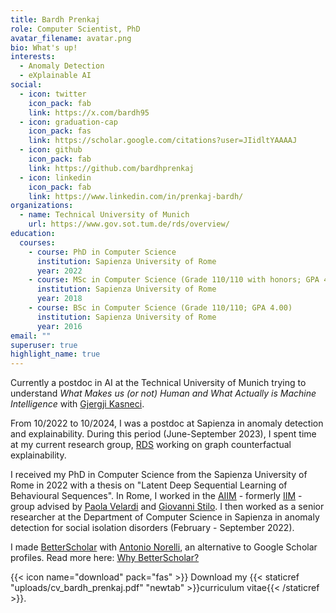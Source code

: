 ```yaml
---
title: Bardh Prenkaj
role: Computer Scientist, PhD
avatar_filename: avatar.png
bio: What's up!
interests:
  - Anomaly Detection
  - eXplainable AI
social:
  - icon: twitter
    icon_pack: fab
    link: https://x.com/bardh95
  - icon: graduation-cap
    icon_pack: fas
    link: https://scholar.google.com/citations?user=JIidltYAAAAJ
  - icon: github
    icon_pack: fab
    link: https://github.com/bardhprenkaj
  - icon: linkedin
    icon_pack: fab
    link: https://www.linkedin.com/in/prenkaj-bardh/
organizations:
  - name: Technical University of Munich
    url: https://www.gov.sot.tum.de/rds/overview/
education:
  courses:
    - course: PhD in Computer Science
      institution: Sapienza University of Rome
      year: 2022
    - course: MSc in Computer Science (Grade 110/110 with honors; GPA 4.00)
      institution: Sapienza University of Rome
      year: 2018
    - course: BSc in Computer Science (Grade 110/110; GPA 4.00)
      institution: Sapienza University of Rome
      year: 2016
email: ""
superuser: true
highlight_name: true
---
```

Currently a postdoc in AI at the Technical University of Munich trying to understand _What Makes us (or not) Human and What Actually is Machine Intelligence_ with [Gjergji Kasneci](https://scholar.google.de/citations?user=Zbc8GK4AAAAJ&hl=en).

From 10/2022 to 10/2024, I was a postdoc at Sapienza in anomaly detection and explainability. During this period (June-September 2023), I spent time at my current research group, [RDS](https://www.gov.sot.tum.de/rds/overview/) working on graph counterfactual explainability.

I received my PhD in Computer Science from the Sapienza University of Rome in 2022 with a thesis on "Latent Deep Sequential Learning of Behavioural Sequences". In Rome, I worked in the [AIIM](https://aiimlab.org/) - formerly [IIM](https://iim.di.uniroma1.it/) - group advised by [Paola Velardi](https://scholar.google.com/citations?hl=en&user=yf0g6zkAAAAJ&view_op=list_works&sortby=pubdate) and [Giovanni Stilo](https://scholar.google.com/citations?hl=en&user=uTyaicMAAAAJ&view_op=list_works&sortby=pubdate). I then worked as a senior researcher at the Department of Computer Science in Sapienza in anomaly detection for social isolation disorders (February - September 2022). 

I made [BetterScholar](https://betterscholar.org/) with [Antonio Norelli](https://noranta4.com/), an alternative to Google Scholar profiles. Read more here: [Why BetterScholar?](https://medium.com/@noranta4/why-betterscholar-051ffff7e46d)

{{< icon name="download" pack="fas" >}} Download my {{< staticref "uploads/cv_bardh_prenkaj.pdf" "newtab" >}}curriculum vitae{{< /staticref >}}.